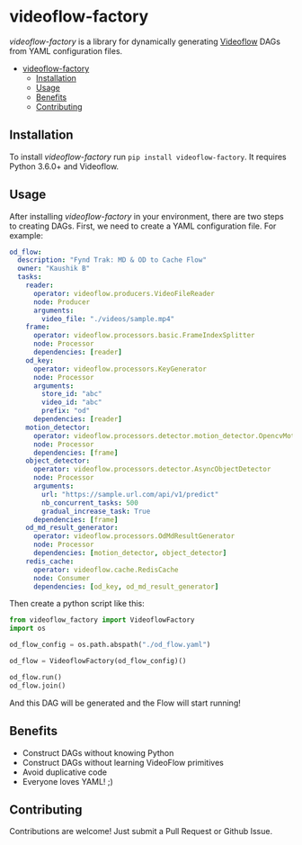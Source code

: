# videoflow-factory


*videoflow-factory* is a library for dynamically generating [Videoflow](https://github.com/videoflow/videoflow) DAGs from YAML configuration files.
- [videoflow-factory](#videoflow-factory)
  - [Installation](#installation)
  - [Usage](#usage)
  - [Benefits](#benefits)
  - [Contributing](#contributing)

## Installation

To install *videoflow-factory* run `pip install videoflow-factory`. It requires Python 3.6.0+ and Videoflow.

## Usage

After installing *videoflow-factory* in your environment, there are two steps to creating DAGs. First, we need to create a YAML configuration file. For example:

```yaml
od_flow:
  description: "Fynd Trak: MD & OD to Cache Flow"
  owner: "Kaushik B"
  tasks:
    reader:
      operator: videoflow.producers.VideoFileReader
      node: Producer
      arguments:
        video_file: "./videos/sample.mp4"
    frame:
      operator: videoflow.processors.basic.FrameIndexSplitter
      node: Processor
      dependencies: [reader]
    od_key:
      operator: videoflow.processors.KeyGenerator
      node: Processor
      arguments:
        store_id: "abc"
        video_id: "abc"
        prefix: "od"
      dependencies: [reader]
    motion_detector:
      operator: videoflow.processors.detector.motion_detector.OpencvMotionDetector
      node: Processor
      dependencies: [frame]
    object_detector:
      operator: videoflow.processors.detector.AsyncObjectDetector
      node: Processor
      arguments:
        url: "https://sample.url.com/api/v1/predict"
        nb_concurrent_tasks: 500
        gradual_increase_task: True
      dependencies: [frame]
    od_md_result_generator:
      operator: videoflow.processors.OdMdResultGenerator
      node: Processor
      dependencies: [motion_detector, object_detector]
    redis_cache:
      operator: videoflow.cache.RedisCache
      node: Consumer
      dependencies: [od_key, od_md_result_generator]
```

Then create a python script like this:

```python
from videoflow_factory import VideoflowFactory
import os

od_flow_config = os.path.abspath("./od_flow.yaml")

od_flow = VideoflowFactory(od_flow_config)()

od_flow.run()
od_flow.join()
```

And this DAG will be generated and the Flow will start running!


## Benefits

* Construct DAGs without knowing Python
* Construct DAGs without learning VideoFlow primitives
* Avoid duplicative code
* Everyone loves YAML! ;)

## Contributing

Contributions are welcome! Just submit a Pull Request or Github Issue.